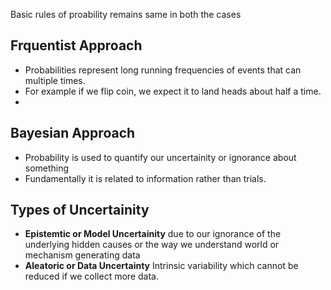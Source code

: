 Basic rules of proability remains same in both the cases

## Frquentist Approach
- Probabilities represent long running frequencies of events that can multiple times.
- For example if we flip coin, we expect it to land heads about half a time.
- 
## Bayesian Approach
- Probability is used to quantify our uncertainity or ignorance about something
- Fundamentally it is related to information rather than trials.

## Types of Uncertainity
- **Epistemtic or Model Uncertainity** due to our ignorance of the underlying hidden causes or the way we understand world or mechanism generating data
- **Aleatoric or Data Uncertainty** Intrinsic variability which cannot be reduced if we collect more data.